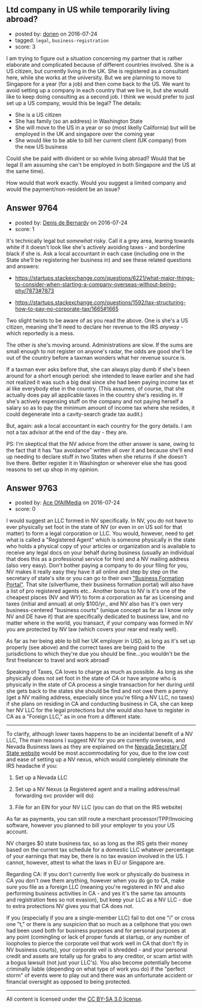 ## Ltd company in US while temporarily living abroad?

- posted by: [dorien](https://stackexchange.com/users/1619469/dorien) on 2016-07-24
- tagged: `legal`, `business-registration`
- score: 3

I am trying to figure out a situation concerning my partner that is rather elaborate and complicated because of different countries involved. She is a US citizen, but currently living in the UK. She is registered as a consultant here, while she works at the university. But we are planning to move to Singapore for a year (for a job) and then come back to the US. We want to avoid setting up a company in each country that we live in, but she would like to keep doing consulting as a second job. I think we would prefer to just set up a US company, would this be legal? The details:

- She is a US citizen
- She has family (so an address) in Washington State
- She will move to the US in a year or so (most likelly California) but will be employed in the UK and singapore over the coming year
- She would like to be able to bill her current client (UK company) from the new US business


Could she be paid with divident or so while living abroad? Would that be legal (I am assuming she can't be employed in both Singapore and the US at the same time). 

How would that work exactly. Would you suggest a limited company and would the payment/non-resident be an issue?


## Answer 9764

- posted by: [Denis de Bernardy](https://stackexchange.com/users/182468/denis-de-bernardy) on 2016-07-24
- score: 1

It's technically legal but _somewhat_ risky. Call it a grey area, leaning towards white if it doesn't look like she's actively avoiding taxes - and borderline black if she is. Ask a local accountant in each case (including one in the State she'll be registering her business in) and see these related questions and answers:

- https://startups.stackexchange.com/questions/6221/what-major-things-to-consider-when-starting-a-company-overseas-without-being-phy/7873#7873

- https://startups.stackexchange.com/questions/1592/tax-structuring-how-to-pay-no-corporate-tax/1665#1665

Two slight twists to be aware of as you read the above. One is she's a US citizen, meaning she'll need to declare her revenue to the IRS _anyway_ - which reportedly is a mess.

The other is she's moving around. Administrations are slow. If the sums are small enough to not register on anyone's radar, the odds are good she'll be out of the country before a taxman wonders what her revenue source is.

If a taxman ever asks before that, she can always play dumb if she's been around for a short enough period: she intended to leave earlier and she had not realized it was such a big deal since she had been paying income tax et al like everybody else in the country. (This assumes, of course, that she actually does pay all applicable taxes in the country she's residing in. If she's actively expensing stuff on the company and not paying herself a salary so as to pay the minimum amount of income tax where she resides, it could degenerate into a cavity-search grade tax audit.)

But, again: ask a local accountant in each country for the gory details. I am not a tax advisor at the end of the day - they are.

PS: I'm skeptical that the NV advice from the other answer is sane, owing to the fact that it has "tax avoidance" written all over it and because she'll end up needing to declare stuff in two States when she returns if she doesn't live there. Better register it in Washington or wherever else she has good reasons to set up shop in my opinion.


## Answer 9763

- posted by: [Ace OfAllMedia](https://stackexchange.com/users/8881266/ace-ofallmedia) on 2016-07-24
- score: 0

I would suggest an LLC formed in NV specifically. In NV, you do not have to ever physically set foot in the state of NV (or even in on US soil for that matter) to form a legal corporation or LLC. You would, however, need to get what is called a "Registered Agent" which is someone physically in the state who holds a physical copy of your articles or organization and is available to receive any legal docs on your behalf during business (usually an individual that does this as a professional service for hire) and a NV mailing address (also very easy). Don't bother paying a company to do your filing for you, NV makes it really easy they have it all online and step by step on the secretary of state's site or you can go to their own ["Business Formation Portal"](https://nvsilverflume.gov/).   That site (silverflume, their business formation portal) will also have a list of pro registered agents etc.. Another bonus to NV is it's one of the cheapest places (NV and WY) to form a corporation as far as Licensing and taxes (initial and annual) at only $100/yr., and NV also has it's own very business-centered "business courts" (unique concept as far as I know only NV and DE have it) that are specifically dedicated to business law, and no matter where in the world, you transact, if your company was formed in NV you are protected by NV law (which covers your rear end really well).

As far as her being able to bill her UK employer in USD, as long as it's set up properly (see above) and the correct taxes are being paid to the jurisdictions to which they're due you should be fine...you wouldn't be the first freelancer to travel and work abroad!

Speaking of Taxes, CA loves to charge as much as possible. As long as she physically does not set foot in the state of CA or have anyone who is physically in the state of CA process a single transaction for her during until she gets back to the states she should be find and not owe them a penny (get a NV mailing address, especially since you're filing a NV LLC, no taxes) if she plans on residing in CA and conducting business in CA, she can keep her NV LLC for the legal protections but she would also have to register in CA as a "Foreign LLC," as in one from a different state.

-------

To clarify, although lower taxes happens to be an incidental benefit of a NV LLC, The main reasons I suggest NV for you are currently overseas, and Nevada Business laws as they are explained on the [Nevada Secretary Of State website](https://nvsos.gov) would be most accommodating for you, due to the low cost and ease of setting up a NV nexus, which would completely eliminate the IRS headache if you:

1. Set up a Nevada LLC

2. Set up a NV Nexus (a Registered agent and a mailing address/mail forwarding svc provider will do)

3. File for an EIN for your NV LLC (you can do that on the IRS website)

As far as payments, you can still route a merchant processor/TPP/Invoicing software, however you planned to bill your employer to you your US account.

NV charges $0 state business tax, so as long as the IRS gets their money based on the current tax schedule for a domestic LLC whatever percentage of your earnings that may be, there is no tax evasion involved in the US. I cannot, however, attest to what the laws in EU or Singapore are.

Regarding CA: If you don't currently live work or physically do business in CA you don't owe them anything, however when you do go to CA, make sure you file as a foreign LLC (meaning you're registered in NV and also performing business activities in CA - and yes it's the same tax amounts and registration fees so not evasion), but keep your LLC as a NV LLC - due to extra protections NV gives you that CA does not.

If you (especially if you are a single-member LLC) fail to dot one "i" or cross one "t," or there is any suspicion that so much as a cellphone that you own had been used both for business purposes and for personal purposes at any point (comingling or lack of proper funds at startup, or any number of loopholes to pierce the corporate veil that work well in CA that don't fly in NV business courts), your corporate veil is shredded - and your personal credit and assets are totally up for grabs to any creditor, or scam artist with a bogus lawsuit (not just your LLC's). You also become potentially become criminally liable (depending on what type of work you do) if the "perfect storm" of events were to play out and there was an unfortunate accident or financial oversight as opposed to being protected.



---

All content is licensed under the [CC BY-SA 3.0 license](https://creativecommons.org/licenses/by-sa/3.0/).
